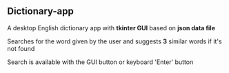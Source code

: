 ## Dictionary-app

A desktop English dictionary app
with **tkinter GUI** based on **json data file**

Searches for the word given by the user
and suggests **3** similar words if it's not found

Search is available with the GUI button or keyboard 'Enter' button
